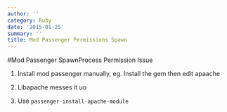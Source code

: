```yaml
---
author: ''
category: Ruby
date: '2015-01-25'
summary: ''
title: Mod Passenger Permissions Spawn
---
```


#Mod Passenger SpawnProcess Permission Issue

1. Install mod passenger manually, eg. Install the gem then edit apaache

2. Libapache messes it uo

3. Use `passenger-install-apache-module`
